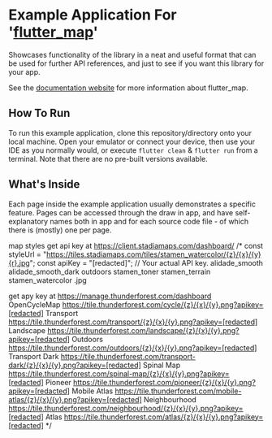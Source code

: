 # Example Application For '[flutter_map](https://github.com/fleaflet/flutter_map)'

Showcases functionality of the library in a neat and useful format that can be used for further API references, and just to see if you want this library for your app.

See the [documentation website](https://docs.fleaflet.dev/) for more information about flutter_map.

## How To Run

To run this example application, clone this repository/directory onto your local machine. Open your emulator or connect your device, then use your IDE as you normally would, or execute `flutter clean` & `flutter run` from a terminal. Note that there are no pre-built versions available.

## What's Inside

Each page inside the example application usually demonstrates a specific feature. Pages can be accessed through the draw in app, and have self-explanatory names both in app and for each source code file - of which there is (mostly) one per page.


map styles
get api key at https://client.stadiamaps.com/dashboard/
/*
    const styleUrl =
        "https://tiles.stadiamaps.com/tiles/stamen_watercolor/{z}/{x}/{y}{r}.jpg";
    const apiKey =
        "[redacted]"; // Your actual API key.
  alidade_smooth
  alidade_smooth_dark
  outdoors
  stamen_toner
  stamen_terrain
  stamen_watercolor .jpg


  get apy key at https://manage.thunderforest.com/dashboard 
OpenCycleMap
    https://tile.thunderforest.com/cycle/{z}/{x}/{y}.png?apikey=[redacted] 
Transport
    https://tile.thunderforest.com/transport/{z}/{x}/{y}.png?apikey=[redacted] 
Landscape
    https://tile.thunderforest.com/landscape/{z}/{x}/{y}.png?apikey=[redacted] 
Outdoors
    https://tile.thunderforest.com/outdoors/{z}/{x}/{y}.png?apikey=[redacted] 
Transport Dark
    https://tile.thunderforest.com/transport-dark/{z}/{x}/{y}.png?apikey=[redacted] 
Spinal Map
    https://tile.thunderforest.com/spinal-map/{z}/{x}/{y}.png?apikey=[redacted] 
Pioneer
    https://tile.thunderforest.com/pioneer/{z}/{x}/{y}.png?apikey=[redacted] 
Mobile Atlas
    https://tile.thunderforest.com/mobile-atlas/{z}/{x}/{y}.png?apikey=[redacted] 
Neighbourhood
    https://tile.thunderforest.com/neighbourhood/{z}/{x}/{y}.png?apikey=[redacted] 
Atlas
    https://tile.thunderforest.com/atlas/{z}/{x}/{y}.png?apikey=[redacted] 
  */